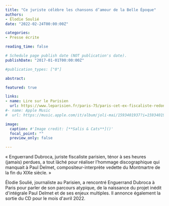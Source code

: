 ```yaml
---
title: "Ce juriste célèbre les chansons d’amour de la Belle Époque"
authors:
- Élodie Soulié
date: "2022-02-24T00:00:00Z"

categories:
- Presse écrite

reading_time: false

# Schedule page publish date (NOT publication's date).
publishDate: "2017-01-01T00:00:00Z"

#publication_types: ["0"]

abstract: 

featured: true

links:
- name: Lire sur le Parisien
  url: https://www.leparisien.fr/paris-75/paris-cet-ex-fiscaliste-redonne-vie-aux-chansons-damour-de-la-belle-epoque-composees-par-paul-delmet-23-02-2022-M6MS2UWYJJCD7CNNUCCYVTFAWE.php
#- name: Apple Music
#  url: https://music.apple.com/it/album/joli-mai/1593401937?i=1593401938&l=en

image:
  caption: #'Image credit: [**Salis & Cats**]()'
  focal_point: ""
  preview_only: false

---
```

« Enguerrand Dubroca, juriste fiscaliste parisien, ténor à ses heures (jamais) perdues, a tout lâché pour réaliser l’hommage discographique qui manquait à Paul Delmet, compositeur-interprète vedette du Montmartre de la fin du XIXe siècle. »

Élodie Soulié, journaliste au Parisien, a rencontré Enguerrand Dubroca à Paris pour parler de son parcours atypique, de la naissance du projet inédit d'intégrale Paul Delmet et de ses enjeux multiples. Il annonce également la sortie du CD pour le mois d'avril 2022.